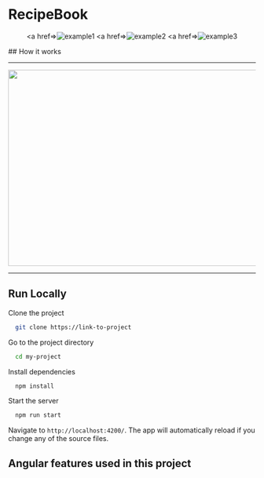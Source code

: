 
# RecipeBook
<div align=center>

  <a href=>![example1](https://img.shields.io/badge/example-one-red)</a>
  <a href=>![example2](https://img.shields.io/badge/example-two-green)</a>
  <a href=>![example3](https://img.shields.io/badge/example-three-blue)</a>

</div>
## How it works
<hr>
<p align="center">
  <img width="700" height="400" src="https://user-images.githubusercontent.com/56324826/177022308-12b3640f-62f3-4f01-a648-3e8f0b71abfc.gif">
</p>
<hr>

## Run Locally

Clone the project

```bash
  git clone https://link-to-project
```

Go to the project directory

```bash
  cd my-project
```

Install dependencies

```bash
  npm install
```

Start the server

```bash
  npm run start
```
Navigate to `http://localhost:4200/`. The app will automatically reload if you change any of the source files.



## Angular features used in this project







